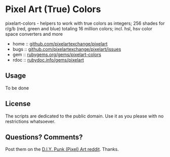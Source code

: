 # Pixel Art (True) Colors

pixelart-colors - helpers to work with true colors as integers; 256 shades for r/g/b (red, green and blue) totaling 16 million colors; incl. hsl, hsv color space converters and more


* home  :: [github.com/pixelartexchange/pixelart](https://github.com/pixelartexchange/pixelart)
* bugs  :: [github.com/pixelartexchange/pixelart/issues](https://github.com/pixelartexchange/pixelart/issues)
* gem   :: [rubygems.org/gems/pixelart-colors](https://rubygems.org/gems/pixelart-colors)
* rdoc  :: [rubydoc.info/gems/pixelart](http://rubydoc.info/gems/pixelart-colors)



##  Usage

To be done






## License

The scripts are dedicated to the public domain.
Use it as you please with no restrictions whatsoever.


## Questions? Comments?

Post them on the [D.I.Y. Punk (Pixel) Art reddit](https://old.reddit.com/r/DIYPunkArt). Thanks.

